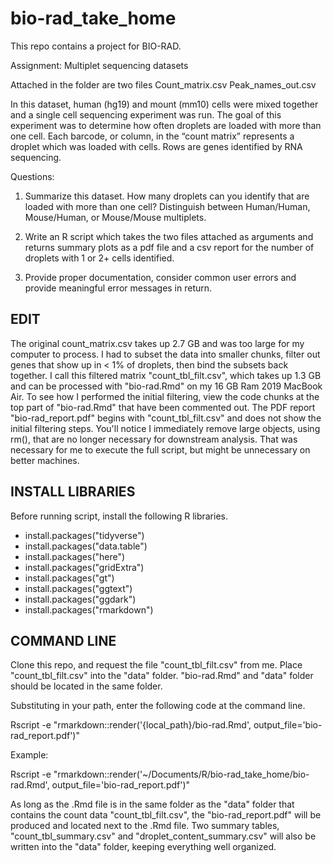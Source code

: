 # bio-rad_take_home
This repo contains a project for BIO-RAD.

Assignment: Multiplet sequencing datasets

Attached in the folder are two files
Count_matrix.csv
Peak_names_out.csv

In this dataset, human (hg19) and mount (mm10) cells were mixed together and a single cell sequencing experiment was run. The goal of this experiment was to determine how often droplets are loaded with more than one cell. Each barcode, or column, in the “count matrix” represents a droplet which was loaded with cells. Rows are genes identified by RNA sequencing. 

Questions:
1) Summarize this dataset. How many droplets can you identify that are loaded with more than one cell? Distinguish between Human/Human, Mouse/Human, or Mouse/Mouse multiplets.

2) Write an R script which takes the two files attached as arguments and returns summary plots as a pdf file and a csv report for the number of droplets with 1 or 2+ cells identified.

3) Provide proper documentation, consider common user errors and provide meaningful error messages in return.



## EDIT
The original count_matrix.csv takes up 2.7 GB and was too large for my computer to process. I had to subset the data into smaller chunks, filter out genes that show up in < 1% of droplets, then bind the subsets back together. I call this filtered matrix "count_tbl_filt.csv", which takes up 1.3 GB and can be processed with "bio-rad.Rmd" on my 16 GB Ram 2019 MacBook Air. To see how I performed the initial filtering, view the code chunks at the top part of "bio-rad.Rmd" that have been commented out. The PDF report "bio-rad_report.pdf" begins with "count_tbl_filt.csv" and does not show the initial filtering steps. You'll notice I immediately remove large objects, using rm(), that are no longer necessary for downstream analysis. That was necessary for me to execute the full script, but might be unnecessary on better machines. 

## INSTALL LIBRARIES
Before running script, install the following R libraries. 

- install.packages("tidyverse")
- install.packages("data.table")
- install.packages("here")
- install.packages("gridExtra")
- install.packages("gt")
- install.packages("ggtext")
- install.packages("ggdark")
- install.packages("rmarkdown")

## COMMAND LINE
Clone this repo, and request the file "count_tbl_filt.csv" from me. Place "count_tbl_filt.csv" into the "data" folder. "bio-rad.Rmd" and "data" folder should be located in the same folder. 

Substituting in your path, enter the following code at the command line. 

Rscript -e "rmarkdown::render('{local_path}/bio-rad.Rmd', output_file='bio-rad_report.pdf')"

Example:

Rscript -e "rmarkdown::render('~/Documents/R/bio-rad_take_home/bio-rad.Rmd', output_file='bio-rad_report.pdf')"

As long as the .Rmd file is in the same folder as the "data" folder that contains the count data "count_tbl_filt.csv", the "bio-rad_report.pdf" will be produced and located next to the .Rmd file. Two summary tables, "count_tbl_summary.csv" and "droplet_content_summary.csv" will also be written into the "data" folder, keeping everything well organized.  

